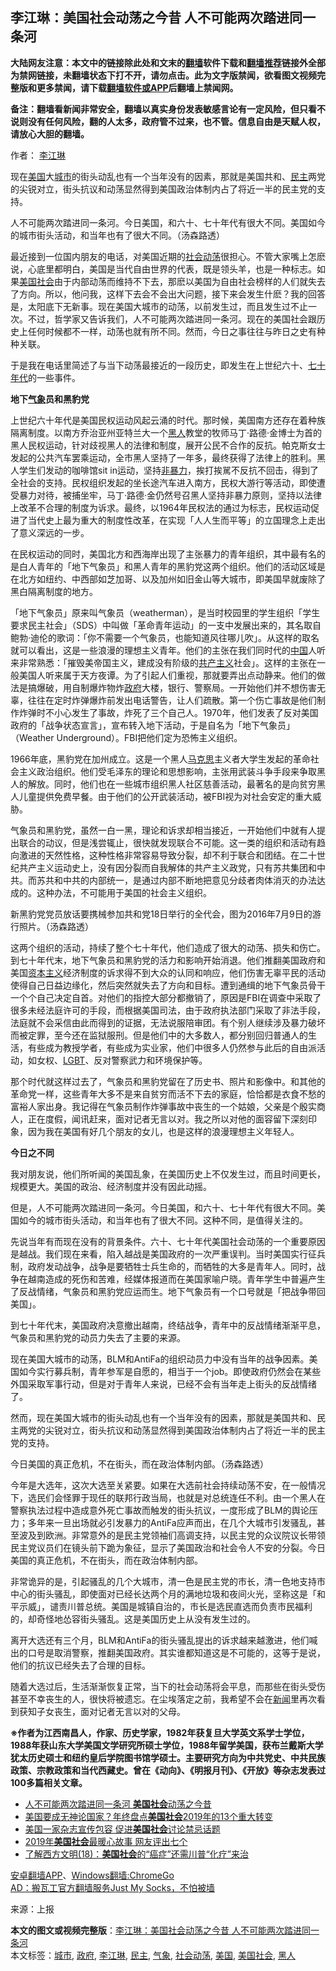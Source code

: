  <h2>李江琳：美国社会动荡之今昔 人不可能两次踏进同一条河</h2> <p class="notice"><b>大陆网友注意：本文中的链接除此处和文末的<a href="https://github.com/bannedbook/fanqiang" >翻墙</a>软件下载和<a href="https://github.com/killgcd/justmysocks/blob/master/README.md">翻墙推荐</a>链接外全部为禁网链接，未翻墙状态下打不开，请勿点击。此为文字版禁闻，欲看图文视频完整版和更多禁闻，请下载<a href="https://github.com/bannedbook/fanqiang">翻墙软件或APP</a>后翻墙上禁闻网。</p><p>备注：翻墙看新闻非常安全，翻墙以真实身份发表敏感言论有一定风险，但只看不说则没有任何风险，翻的人太多，政府管不过来，也不管。信息自由是天赋人权，请放心大胆的翻墙。</b></p>  <div class="entry"> <p>作者： <a href="https://www.bannedbook.org/bnews/tag/%e6%9d%8e%e6%b1%9f%e7%90%b3/" class="st_tag internal_tag" rel="tag" title="标签 李江琳 下的日志">李江琳</a></p> <p id="summary">现在<a href="https://www.bannedbook.org/bnews/tag/%e7%be%8e%e5%9b%bd/" class="st_tag internal_tag" rel="tag" title="标签 美国 下的日志">美国</a>大<a href="https://www.bannedbook.org/bnews/tag/%E5%9F%8E%E5%B8%82/" class="st_tag internal_tag" rel="tag" title="标签 城市 下的日志">城市</a>的街头动乱也有一个当年没有的因素，那就是美国共和、<a href="https://www.bannedbook.org/bnews/tag/%e6%b0%91%e4%b8%bb/" class="st_tag internal_tag" rel="tag" title="标签 民主 下的日志">民主</a>两党的尖锐对立，街头抗议和动荡显然得到美国政治体制内占了将近一半的民主党的支持。</p> <p id="conimg">人不可能两次踏进同一条河。今日美国，和六十、七十年代有很大不同。美国如今的城市街头活动，和当年也有了很大不同。（汤森路透）</p> <p>最近接到一位国内朋友的电话，对美国近期的<a href="https://www.bannedbook.org/bnews/tag/%E7%A4%BE%E4%BC%9A%E5%8A%A8%E8%8D%A1/" class="st_tag internal_tag" rel="tag" title="标签 社会动荡 下的日志">社会动荡</a>很担心。不管大家嘴上怎麽说，心底里都明白，美国是当代自由世界的代表，既是领头羊，也是一种标志。如果<a href="https://www.bannedbook.org/bnews/tag/%E7%BE%8E%E5%9B%BD%E7%A4%BE%E4%BC%9A/" class="st_tag internal_tag" rel="tag" title="标签 美国社会 下的日志">美国社会</a>由于内部动荡而维持不下去，那麽以美国为自由社会榜样的人们就失去了方向。所以，他问我，这样下去会不会出大问题，接下来会发生什麽？我的回答是，太阳底下无新事。现在美国大城市的动荡，以前发生过，而且发生过不止一次。不过，哲学家又告诉我们，人不可能两次踏进同一条河。现在的美国社会跟历史上任何时候都不一样，动荡也就有所不同。然而，今日之事往往与昨日之史有种种关联。</p> <p>于是我在电话里简述了与当下动荡最接近的一段历史，即发生在上世纪六十、<span class='wp_keywordlink'><a href="https://www.bannedbook.org/forum2/topic1112.html" title="北島、李陀主編： 七十年代" target="_blank">七十年代</a></span>的一些事件。</p> <p><strong>地下<a href="https://www.bannedbook.org/bnews/tag/%E6%B0%94%E8%B1%A1/" class="st_tag internal_tag" rel="tag" title="标签 气象 下的日志">气象</a>员和黑豹党</strong></p> <p>上世纪六十年代是美国民权运动风起云涌的时代。那时候，美国南方还存在着种族隔离制度。以南方乔治亚州亚特兰大一个<a href="https://www.bannedbook.org/bnews/tag/%e9%bb%91%e4%ba%ba/" class="st_tag internal_tag" rel="tag" title="标签 黑人 下的日志">黑人</a>教堂的牧师马丁·路德·金博士为首的黑人民权运动，针对歧视黑人的法律和制度，展开公民不合作的反抗。帕克斯女士发起的公共汽车罢乘运动，全市黑人坚持了一年多，最终获得了法律上的胜利。黑人学生们发动的咖啡馆sit in运动，坚持<span class='wp_keywordlink'><a href="https://www.bannedbook.org/forum2/topic6313.html" title="《非暴力不合作运动丛书》" target="_blank">非暴力</a></span>，挨打挨駡不反抗不回击，得到了全社会的支持。民权组织发起的坐长途汽车进入南方，民权大游行等活动，即使遭受暴力对待，被捕坐牢，马丁·路德·金仍然号召黑人坚持非暴力原则，坚持以法律上改革不合理的制度为诉求。最终，以1964年民权法的通过为标志，民权运动促进了当代史上最为重大的制度性改革，在实现「人人生而平等」的立国理念上走出了意义深远的一步。</p>  <p>在民权运动的同时，美国北方和西海岸出现了主张暴力的青年组织，其中最有名的是白人青年的「地下气象员」和黑人青年的黑豹党这两个组织。他们的活动区域是在北方如纽约、中西部如芝加哥、以及加州如旧金山等大城市，即美国早就废除了黑白隔离制度的地方。</p> <p>「地下气象员」原来叫气象员（weatherman），是当时校园里的学生组织「学生要求民主社会」（SDS）中叫做「革命青年运动」的一支中发展出来的，其名取自鲍勃·迪伦的歌词：「你不需要一个气象员，也能知道风往哪儿吹」。从这样的取名就可以看出，这是一些浪漫的理想主义青年。他们的主张在我们同时代的<span class='wp_keywordlink_affiliate'><a href="https://www.bannedbook.org/" title="中国" target="_blank">中国</a></span>人听来非常熟悉：「摧毁美帝国主义，建成没有阶级的<span class='wp_keywordlink'><a href="https://www.bannedbook.org/forum2/topic6177.html" title="《共产主义的终极目的》" target="_blank">共产主义</a></span>社会」。这样的主张在一般美国人听来属于天方夜谭。为了引起人们重视，那就要弄出点动静来。他们的做法是搞爆破，用自制爆炸物炸<a href="https://www.bannedbook.org/bnews/tag/%e6%94%bf%e5%ba%9c/" class="st_tag internal_tag" rel="tag" title="标签 政府 下的日志">政府</a>大楼，银行、警察局。一开始他们并不想伤害无辜，往往在定时炸弹爆炸前发出电话警告，让人们疏散。第一个伤亡事故是他们制作炸弹时不小心发生了事故，炸死了三个自己人。1970年，他们发表了反对美国政府的「战争状态宣言」，宣布转入地下活动，于是自名为「地下气象员」（Weather Underground）。FBI把他们定为恐怖主义组织。</p> <p>1966年底，黑豹党在加州成立。这是一个黑人<span class='wp_keywordlink'><a href="https://www.bannedbook.org/forum2/topic105.html" title="《马克思的成魔之路》" target="_blank">马克思</a></span>主义者大学生发起的革命社会主义政治组织。他们受毛泽东的理论和思想影响，主张用武装斗争手段来争取黑人的解放。同时，他们也在一些城市组织黑人社区慈善活动，最著名的是向贫穷黑人儿童提供免费早餐。由于他们的公开武装活动，被FBI视为对社会安定的重大威胁。</p> <p>气象员和黑豹党，虽然一白一黑，理论和诉求却相当接近，一开始他们中就有人提出联合的动议，但是浅尝辄止，很快就发现联合不可能。这一类的组织和活动有趋向激进的天然性格，这种性格非常容易导致分裂，却不利于联合和团结。在二十世纪共产主义运动史上，没有因分裂而自我解体的共产主义政党，只有苏共集团和中共。而苏共和中共的内部统一，是通过内部不断地把意见分歧者肉体消灭的办法达成的。这种办法，不可能用于美国的社会主义组织。</p> <p>新黑豹党党员放话要携械参加共和党18日举行的全代会，图为2016年7月9日的游行照片。（汤森路透）</p> <p>这两个组织的活动，持续了整个七十年代，他们造成了很大的动荡、损失和伤亡。到七十年代末，地下气象员和黑豹党的活力和影响开始消退。他们推翻美国政府和美国<span class='wp_keywordlink'><a href="https://www.bannedbook.org/forum2/topic920.html" title="资本主义与自由" target="_blank">资本主义</a></span>经济制度的诉求得不到大众的认同和响应，他们伤害无辜平民的活动使得自己日益边缘化，然后突然就失去了方向和目标。遭到通缉的地下气象员骨干一个个自己决定自首。对他们的指控大部分都撤销了，原因是FBI在调查中采取了很多未经法庭许可的手段，而根据美国司法，由于政府执法部门采取了非法手段，法庭就不会采信由此而得到的证据，无法说服陪审团。有个别人继续涉及暴力破坏而被定罪，至今还在监狱服刑。但是他们中的大多数人，都分别回归普通人的生活，有些成为教授学者，有些成为实业家，他们中很多人仍然参与此后的自由派活动，如女权、<span class='wp_keywordlink'><a href="https://www.bannedbook.org/forum57/topic6302.html" title="我所知道的地球历史与奥秘篇（十）：同性恋与吸毒" target="_blank">LGBT</a></span>、反对警察武力和环境保护等。</p> <p>那个时代就这样过去了，气象员和黑豹党留在了历史书、照片和影像中。和其他的革命党一样，这些青年大多不是来自贫穷而活不下去的家庭，恰恰都是衣食不愁的富裕人家出身。我记得在气象员制作炸弹事故中丧生的一个姑娘，父亲是个殷实商人，正在度假，闻讯赶来，面对记者无言以对。我之所以对他的面容留下深刻印象，因为我在美国有好几个朋友的女儿，也是这样的浪漫理想主义年轻人。</p>  <p><strong>今日之不同</strong></p> <p>我对朋友说，他们所听闻的美国乱象，在美国历史上不仅发生过，而且时间更长，规模更大。美国的政治、经济制度并没有因此动摇。</p> <p>但是，人不可能两次踏进同一条河。今日美国，和六十、七十年代有很大不同。美国如今的城市街头活动，和当年也有了很大不同。这种不同，是值得关注的。</p> <p>先说当年有而现在没有的背景条件。六十、七十年代美国社会动荡的一个重要原因是越战。我们现在来看，陷入越战是美国政府的一次严重误判。当时美国实行征兵制，政府发动战争，战争是要牺牲士兵生命的，而牺牲的大多是青年人。同时，战争在越南造成的死伤和苦难，经媒体报道而在美国家喻户晓。青年学生中普遍产生了反战情绪，气象员和黑豹党应运而生。地下气象员有一个口号就是「把战争带回美国」。</p> <p>到七十年代末，美国政府决意撤出越南，终结战争，青年中的反战情绪渐渐平息，气象员和黑豹党的动员力失去了主要的来源。</p> <p>现在美国大城市的动荡，BLM和AntiFa的组织动员力中没有当年的战争因素。美国如今实行募兵制，青年参军是自愿的，相当于一个job。即使政府仍然会在某些外国采取军事行动，但是对于青年人来说，已经不会有当年走上街头的反战情绪了。</p> <p>然而，现在美国大城市的街头动乱也有一个当年没有的因素，那就是美国共和、民主两党的尖锐对立，街头抗议和动荡显然得到美国政治体制内占了将近一半的民主党的支持。</p>  <p>今日美国的真正危机，不在街头，而在政治体制内部。（汤森路透）</p> <p>今年是大选年，这次大选至关紧要。如果在大选前社会持续动荡不安，在一般情况下，选民们会怪罪于现任的联邦行政当局，也就是对总统连任不利。由一个黑人在警察执法过程中造成意外死亡事故而触发的街头抗议，一度形成了BLM的舆论压力；多年来一旦出场就必引发暴力的AntiFa应声而出，在几个大城市引发骚乱，甚至波及到欧洲。非常意外的是民主党领袖们高调支持，以民主党的众议院议长带领民主党议员们在镜头前下跪为象征，显示了美国政治和社会令人不安的分裂。今日美国的真正危机，不在街头，而在政治体制内部。</p> <p>非常诡异的是，引起骚乱的几个大城市，清一色是民主党的市长，清一色地支持市中心的街头骚乱，即使面对已经长达两个月的满地垃圾和夜间火光，坚称这是「和平示威」，谴责川普总统。美国是城镇自治的，市长是选民直选而负责市民福利的，却奇怪地怂容街头骚乱。这是美国历史上从没有发生过的。</p> <p>离开大选还有三个月，BLM和AntiFa的街头骚乱提出的诉求越来越激进，他们喊出的口号是取消警察，推翻美国政府。其实谁都知道这是不可能的，这等于是说，他们的抗议已经失去了合理的目标。</p> <p>随着大选过后，生活渐渐恢复正常，当下的社会动荡将会平息，而那些在街头受伤甚至不幸丧生的人，很快将被遗忘。在尘埃落定之前，我希望不会在<span class='wp_keywordlink_affiliate'><a href="https://www.bannedbook.org/" title="新闻">新闻</a></span>里再次看到获知子女丧生，面对记者无言以对的父母。</p> <p><strong>※作者为江西南昌人，作家、历史学家，1982年获复旦大学英文系学士学位，1988年获山东大学美国文学研究所硕士学位，1988年留学美国，获布兰戴斯大学犹太历史硕士和纽约皇后学院图书馆学硕士。主要研究方向为中共党史、中共民族政策、宗教政策和当代西藏史。曾在《动向》、《明报月刊》、《开放》等杂志发表过100多篇相关文章。</strong></p> <ul class='op-related-articles' title='相关阅读'> <li><a href='https://www.bannedbook.org/bnews/ssgc/20200807/1376333.html' target='_blank'>人不可能两次踏进同一条河 <b>美国社会</b>动荡之今昔</a></li> <li><a href='https://www.bannedbook.org/bnews/comments/20191228/1367840.html' target='_blank'>美国要成无神论国家？年终盘点<b>美国社会</b>2019年的13个重大转变</a></li> <li><a href='https://www.bannedbook.org/bnews/worldnews/usa/20200131/1268023.html' target='_blank'>美国一家杂志宣传包容 促进<b>美国社会</b>讨论禁忌话题</a></li> <li><a href='https://www.bannedbook.org/bnews/cnnews/20200105/1253688.html' target='_blank'>2019年<b>美国社会</b>最暖心故事 网友评出七个</a></li> <li><a href='https://www.bannedbook.org/bnews/lifebaike/20191218/1243401.html' target='_blank'>了解西方文明(18)：<b>美国社会</b>的“癌症”还需川普“化疗”来治</a></li> </ul> <div class="texttj"> <a href="https://github.com/bannedbook/fanqiang/wiki/%E7%A6%81%E9%97%BB%E7%BD%91%E5%AE%89%E5%8D%93%E7%BF%BB%E5%A2%99%E6%96%B0%E9%97%BBAPP" target="_blank">安卓翻墙APP</a>、<a href="https://github.com/bannedbook/fanqiang/wiki/Chrome%E4%B8%80%E9%94%AE%E7%BF%BB%E5%A2%99%E5%8C%85" target="_blank">Windows翻墙:ChromeGo</a><br/> <a href="https://github.com/killgcd/justmysocks/blob/master/README.md" target="_blank">AD：搬瓦工官方翻墙服务Just My Socks，不怕被墙</a> </div><p> 来源：上报 </p> <a name='sharetosocial'></a>         <div><b>本文的图文或视频完整版</b>：<a href='https://www.bannedbook.org/bnews/comments/20200810/1377460.html'>李江琳：美国社会动荡之今昔 人不可能两次踏进同一条河</a></div>  </div><!--END ENTRY--> <div class="postfooter"> <div>本文标签：<a href="https://www.bannedbook.org/bnews/tag/%E5%9F%8E%E5%B8%82/" rel="tag">城市</a>, <a href="https://www.bannedbook.org/bnews/tag/%e6%94%bf%e5%ba%9c/" rel="tag">政府</a>, <a href="https://www.bannedbook.org/bnews/tag/%e6%9d%8e%e6%b1%9f%e7%90%b3/" rel="tag">李江琳</a>, <a href="https://www.bannedbook.org/bnews/tag/%e6%b0%91%e4%b8%bb/" rel="tag">民主</a>, <a href="https://www.bannedbook.org/bnews/tag/%E6%B0%94%E8%B1%A1/" rel="tag">气象</a>, <a href="https://www.bannedbook.org/bnews/tag/%E7%A4%BE%E4%BC%9A%E5%8A%A8%E8%8D%A1/" rel="tag">社会动荡</a>, <a href="https://www.bannedbook.org/bnews/tag/%e7%be%8e%e5%9b%bd/" rel="tag">美国</a>, <a href="https://www.bannedbook.org/bnews/tag/%E7%BE%8E%E5%9B%BD%E7%A4%BE%E4%BC%9A/" rel="tag">美国社会</a>, <a href="https://www.bannedbook.org/bnews/tag/%e9%bb%91%e4%ba%ba/" rel="tag">黑人</a></div>  </div><!--END POSTFOOTER--> 